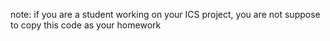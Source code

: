 note: if you are a student working on your ICS project, you are not suppose to copy this code as your homework
